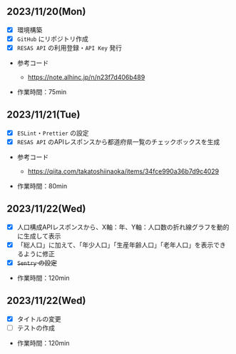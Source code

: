 ## 2023/11/20(Mon)

- [x] 環境構築
- [x] `GitHub` にリポジトリ作成
- [x] `RESAS API` の利用登録・`API Key` 発行

- 参考コード

  - https://note.alhinc.jp/n/n23f7d406b489

- 作業時間：75min

## 2023/11/21(Tue)

- [x] `ESLint`・`Prettier` の設定
- [x] `RESAS API` のAPIレスポンスから都道府県一覧のチェックボックスを生成

- 参考コード

  - https://qiita.com/takatoshiinaoka/items/34fce990a36b7d9c4029

- 作業時間：80min

## 2023/11/22(Wed)

- [x] 人口構成APIレスポンスから、X軸：年、Y軸：人口数の折れ線グラフを動的に生成して表示
- [x] 「総人口」に加えて、「年少人口」「生産年齢人口」「老年人口」を表示できるように修正
- [x] ~~`Sentry` の設定~~

- 作業時間：120min

## 2023/11/22(Wed)

- [x] タイトルの変更
- [ ] テストの作成

- 作業時間：120min
